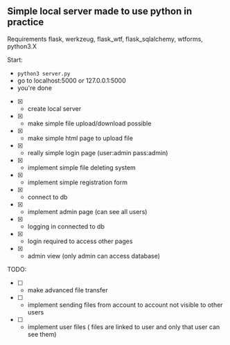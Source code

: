 ## Simple local server made to use python in practice

Requirements flask, werkzeug, flask_wtf, flask_sqlalchemy, wtforms, python3.X

Start:
- `python3 server.py`
- go to localhost:5000 or 127.0.0.1:5000
- you're done

- [x] - create local server
- [x] - make simple file upload/download possible
- [x] - make simple html page to upload file
- [x] - really simple login page (user:admin pass:admin)
- [x] - implement simple file deleting system
- [x] - implement simple registration form
- [x] - connect to db
- [x] - implement admin page (can see all users)
- [x] - logging in connected to db
- [x] - login required to access other pages
- [x] - admin view (only admin can access database)

TODO:
- [ ] - make advanced file transfer
- [ ] - implement sending files from account to account not visible to other users
- [ ] - implement user files ( files are linked to user and only that user can see them) 
